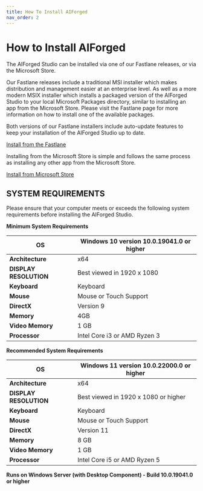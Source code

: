 ```yaml
---
title: How To Install AIForged
nav_order: 2
---
```


# How to Install AIForged

The AIForged Studio can be installed via one of our Fastlane releases, or via the Microsoft Store.

Our Fastlane releases include a traditional MSI installer which makes distribution and management easier at an enterprise level. As well as a more modern MSIX installer which installs a packaged version of the AIForged Studio to your local Microsoft Packages directory, similar to installing an app from the Microsoft Store. Please visit the Fastlane page for more information on how to install one of the available packages.

Both versions of our Fastlane installers include auto-update features to keep your installation of the AIForged Studio up to date.

[Install from the Fastlane](https://aiforgedstorage.blob.core.windows.net/install/index.html)

Installing from the Microsoft Store is simple and follows the same process as installing any other app from the Microsoft Store.

[Install from Microsoft Store](https://apps.microsoft.com/store/detail/aiforged/9N9TV5K8F914)

## SYSTEM REQUIREMENTS

Please ensure that your computer meets or exceeds the following system requirements before installing the AIForged Studio.

**Minimum System Requirements**

| **OS**                 | Windows 10 version 10.0.19041.0 or higher |
| ---------------------- | ----------------------------------------- |
| **Architecture**       | x64                                       |
| **DISPLAY RESOLUTION** | Best viewed in 1920 x 1080                |
| **Keyboard**           | Keyboard                                  |
| **Mouse**              | Mouse or Touch Support                    |
| **DirectX**            | Version 9                                 |
| **Memory**             | 4GB                                       |
| **Video Memory**       | 1 GB                                      |
| **Processor**          | Intel Core i3 or AMD Ryzen 3              |

**Recommended System Requirements**

| **OS**                 | Windows 11 version 10.0.22000.0 or higher |
| ---------------------- | ----------------------------------------- |
| **Architecture**       | x64                                       |
| **DISPLAY RESOLUTION** | Best viewed in 1920 x 1080 or higher      |
| **Keyboard**           | Keyboard                                  |
| **Mouse**              | Mouse or Touch Support                    |
| **DirectX**            | Version 11                                |
| **Memory**             | 8 GB                                      |
| **Video Memory**       | 1 GB                                      |
| **Processor**          | Intel Core i5 or AMD Ryzen 5              |

**Runs on Windows Server (with Desktop Component) - Build 10.0.19041.0 or higher**
